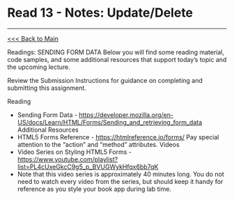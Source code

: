 # Read 13 - Notes: Update/Delete


***
[<<< Back to Main](https://sangmlee76.github.io/reading-notes/)

Readings: SENDING FORM DATA
Below you will find some reading material, code samples, and some additional resources that support today’s topic and the upcoming lecture.

Review the Submission Instructions for guidance on completing and submitting this assignment.

Reading
+ Sending Form Data - https://developer.mozilla.org/en-US/docs/Learn/HTML/Forms/Sending_and_retrieving_form_data
Additional Resources
+ HTML5 Forms Reference - https://htmlreference.io/forms/
Pay special attention to the “action” and “method” attributes.
Videos
+ Video Series on Styling HTML5 Forms - https://www.youtube.com/playlist?list=PL4cUxeGkcC9g5_p_BVUGWykHfqx6bb7qK
+ Note that this video series is approximately 40 minutes long. You do not need to watch every video from the series, but should keep it handy for reference as you style your book app during lab time.